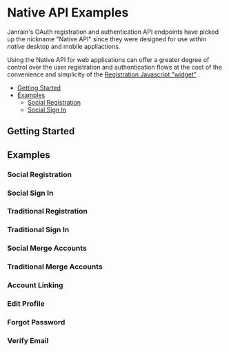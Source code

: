 Native API Examples
===================

Janrain's OAuth registration and authentication API endpoints have picked up the
nickname "Native API" since they were designed for use within *native* desktop
and mobile appliactions.

Using the Native API for web applications can offer a greater degree of control
over the user registration and authentication flows at the cost of the
convenience and simplicity of the
[Registration Javascript "widget"](http://developers.janrain.com/overview/registration/registration-overview/javascript-based-solution-for-websites/) .


* [Getting Started](#user-content-getting-started)
* [Examples](#user-content-examples)
    * [Social Registration](#user-content-social-registration)
    * [Social Sign In](#user-content-social-sign-in)

Getting Started
---------------



Examples
--------

### Social Registration
### Social Sign In
### Traditional Registration
### Traditional Sign In
### Social Merge Accounts
### Traditional Merge Accounts
### Account Linking
### Edit Profile
### Forgot Password
### Verify Email